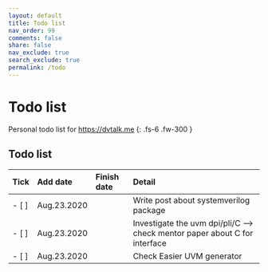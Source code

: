 ```yaml
---
layout: default
title: Todo list
nav_order: 99
comments: false
share: false
nav_exclude: true
search_exclude: true
permalink: /todo
---
```


# Todo list
Personal todo list for https://dvtalk.me
{: .fs-6 .fw-300 }

## Todo list
| Tick        |Add date    | Finish date | Detail                                                                   |
|:------------|:-----------|:------------|:-------------------------------------------------------------------------|
|- [ ]        |Aug.23.2020 |             |Write post about systemverilog package                                    |
|- [ ]        |Aug.23.2020 |             |Investigate the uvm dpi/pli/C --> check mentor paper about C for interface|
|- [ ]        |Aug.23.2020 |             |Check Easier UVM generator                                                |


